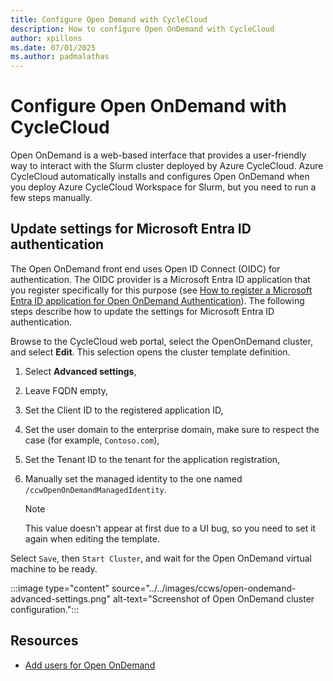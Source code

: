 ```yaml
---
title: Configure Open Demand with CycleCloud
description: How to configure Open OnDemand with CycleCloud
author: xpillons
ms.date: 07/01/2025
ms.author: padmalathas
---
```


# Configure Open OnDemand with CycleCloud
Open OnDemand is a web-based interface that provides a user-friendly way to interact with the Slurm cluster deployed by Azure CycleCloud. Azure CycleCloud automatically installs and configures Open OnDemand when you deploy Azure CycleCloud Workspace for Slurm, but you need to run a few steps manually.

## Update settings for Microsoft Entra ID authentication
The Open OnDemand front end uses Open ID Connect (OIDC) for authentication. The OIDC provider is a Microsoft Entra ID application that you register specifically for this purpose (see [How to register a Microsoft Entra ID application for Open OnDemand Authentication](./register-entra-id-app.md)). The following steps describe how to update the settings for Microsoft Entra ID authentication.

Browse to the CycleCloud web portal, select the OpenOnDemand cluster, and select **Edit**. This selection opens the cluster template definition. 
1. Select **Advanced settings**,
1. Leave FQDN empty,
1. Set the Client ID to the registered application ID,
1. Set the user domain to the enterprise domain, make sure to respect the case (for example, `Contoso.com`),
1. Set the Tenant ID to the tenant for the application registration,
1. Manually set the managed identity to the one named `/ccwOpenOnDemandManagedIdentity`.
   
   > [!NOTE]
   > This value doesn't appear at first due to a UI bug, so you need to set it again when editing the template.
 
Select `Save`, then `Start Cluster`, and wait for the Open OnDemand virtual machine to be ready.

:::image type="content" source="../../images/ccws/open-ondemand-advanced-settings.png" alt-text="Screenshot of Open OnDemand cluster configuration.":::

## Resources
* [Add users for Open OnDemand](./open-ondemand-add-users.md)